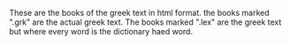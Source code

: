 These are the books of the greek text in html format.  the books marked ".grk" are the actual greek text.  The books marked ".lex" are the greek text but where every word is the dictionary haed word.
